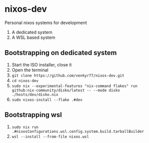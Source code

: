 # nixos-dev

Personal nixos systems for development

1. A dedicated system
1. A WSL based system

## Bootstrapping on dedicated system

1. Start the ISO installer, close it
1. Open the terminal
1. `git clone https://github.com/venkyr77/nixos-dev.git`
1. `cd nixos-dev`
1. `sudo nix --experimental-features "nix-command flakes" run github:nix-community/disko/latest -- --mode disko ./hosts/dev/disko.nix`
1. `sudo nixos-install --flake .#dev`

## Bootstrapping wsl

1. `sudo nix run .#nixosConfigurations.wsl.config.system.build.tarballBuilder`
1. `wsl --install --from-file nixos.wsl`
